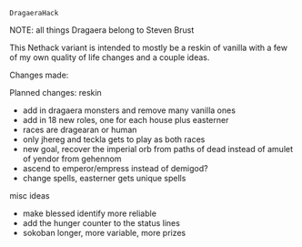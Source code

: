     DragaeraHack

NOTE: all things Dragaera belong to Steven Brust

This Nethack variant is intended to mostly be a reskin of vanilla
with a few of my own quality of life changes and a couple ideas.

Changes made:

Planned changes:
  reskin
  - add in dragaera monsters and remove many vanilla ones
  - add in 18 new roles, one for each house plus easterner
  - races are dragearan or human
  - only jhereg and teckla gets to play as both races
  - new goal, recover the imperial orb from paths of dead instead of amulet of yendor from gehennom
  - ascend to emperor/empress instead of demigod?
  - change spells, easterner gets unique spells

  misc ideas
  - make blessed identify more reliable
  - add the hunger counter to the status lines
  - sokoban longer, more variable, more prizes

